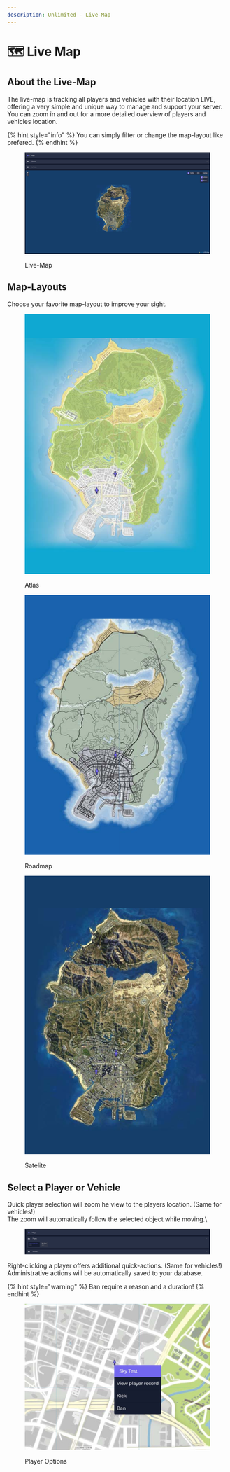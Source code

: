 ```yaml
---
description: Unlimited - Live-Map
---
```


# 🗺 Live Map

## About the Live-Map

The live-map is tracking all players and vehicles with their location LIVE, offering a very simple and unique way to manage and support your server. You can zoom in and out for a more detailed overview of players and vehicles location.&#x20;

{% hint style="info" %}
You can simply filter or change the map-layout like prefered.
{% endhint %}

<figure><img src="../.gitbook/assets/Bild_2022-11-30_224520037.png" alt=""><figcaption><p>Live-Map</p></figcaption></figure>

## Map-Layouts

Choose your favorite map-layout to improve your sight.

<div>

<figure><img src="../.gitbook/assets/atlas.png" alt=""><figcaption><p>Atlas</p></figcaption></figure>

 

<figure><img src="../.gitbook/assets/roadmap.png" alt=""><figcaption><p>Roadmap</p></figcaption></figure>

 

<figure><img src="../.gitbook/assets/satelite (3).png" alt=""><figcaption><p>Satelite</p></figcaption></figure>

</div>

## Select a Player or Vehicle

Quick player selection will zoom he view to the players location. (Same for vehicles!)\
The zoom will automatically follow the selected object while moving.\


<figure><img src="../.gitbook/assets/mapplayers.png" alt=""><figcaption></figcaption></figure>

Right-clicking a player offers additional quick-actions. (Same for vehicles!)\
Administrative actions will be automatically saved to your database.

{% hint style="warning" %}
Ban require a reason and a duration!
{% endhint %}

<figure><img src="../.gitbook/assets/mapplayer.jpg" alt=""><figcaption><p>Player Options</p></figcaption></figure>

